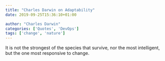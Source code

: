 ```yaml
---
title: "Charles Darwin on Adaptability"
date: 2019-09-25T15:36:10+01:00

author: "Charles Darwin"
categories: ['Quotes', 'DevOps']
tags: ['change', 'nature']
---
```

It is not the strongest of the species that survive, nor the most intelligent, but the one most responsive to change.
